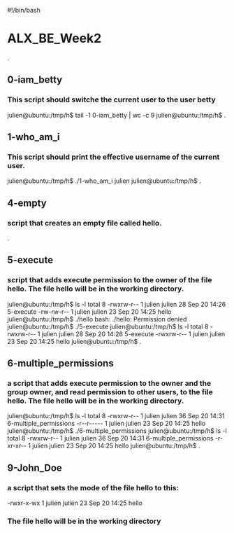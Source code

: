 #!/bin/bash
# ALX_BE_Week2
.
## 0-iam_betty
### This script should switche the current user to the user betty
julien@ubuntu:/tmp/h$ tail -1 0-iam_betty | wc -c
9
julien@ubuntu:/tmp/h$
.
## 1-who_am_i
### This script should print the effective username of the current user.
julien@ubuntu:/tmp/h$ ./1-who_am_i
julien
julien@ubuntu:/tmp/h$
.
## 4-empty
### script that creates an empty file called hello.
.
## 5-execute
### script that adds execute permission to the owner of the file hello. The file hello will be in the working directory.
julien@ubuntu:/tmp/h$ ls -l
total 8
-rwxrw-r-- 1 julien julien 28 Sep 20 14:26 5-execute
-rw-rw-r-- 1 julien julien 23 Sep 20 14:25 hello
julien@ubuntu:/tmp/h$ ./hello
bash: ./hello: Permission denied
julien@ubuntu:/tmp/h$ ./5-execute 
julien@ubuntu:/tmp/h$ ls -l
total 8
-rwxrw-r-- 1 julien julien 28 Sep 20 14:26 5-execute
-rwxrw-r-- 1 julien julien 23 Sep 20 14:25 hello
julien@ubuntu:/tmp/h$ 
.
## 6-multiple_permissions
### a script that adds execute permission to the owner and the group owner, and read permission to other users, to the file hello. The file hello will be in the working directory.
julien@ubuntu:/tmp/h$ ls -l
total 8
-rwxrw-r-- 1 julien julien 36 Sep 20 14:31 6-multiple_permissions
-r--r----- 1 julien julien 23 Sep 20 14:25 hello
julien@ubuntu:/tmp/h$ ./6-multiple_permissions 
julien@ubuntu:/tmp/h$ ls -l
total 8
-rwxrw-r-- 1 julien julien 36 Sep 20 14:31 6-multiple_permissions
-r-xr-xr-- 1 julien julien 23 Sep 20 14:25 hello
julien@ubuntu:/tmp/h$ 
.
## 9-John_Doe
### a script that sets the mode of the file hello to this:
-rwxr-x-wx 1 julien julien 23 Sep 20 14:25 hello
### The file hello will be in the working directory



